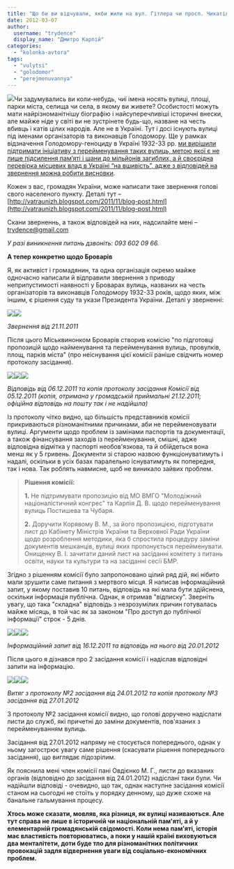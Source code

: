 ```yaml
---
title: "Що би ви відчували, якби жили на вул. Гітлера чи просп. Чикатіла?"
date: 2012-03-07
author: 
  username: "trydence"
  display_name: "Дмитро Карпій"
categories: 
  - "kolonka-avtora"
tags: 
  - "vulytsi"
  - "golodomor"
  - "perejmenuvannya"
---
```


[![](https://mpz.brovary.org/wp-content/uploads/2012/03/ПостишевЧубар.jpg)](https://mpz.brovary.org/wp-content/uploads/2012/03/ПостишевЧубар.jpg)Чи задумувались ви коли-небудь, чиї імена носять вулиці, площі, парки міста, селища чи села, в якому ви живете? Особистості можуть мати найрізноманітнішу біографію і найсуперечливіші історичні внески, але майже ніде у світі ви не зустрінете будь-що, назване на честь вбивць і катів цілих народів. Але не в Україні. Тут і досі існують вулиці під іменами організаторів та виконавців Голодомору. Ще у рамках відзначення Голодомору-геноциду в Україні 1932-33 рр. [ми вирішили підтримати ініціативу з перейменування таких вулиць, метою якої є не лише підсилення пам’яті і шани до мільйонів загиблих, а й своєрідна перевірка місцевих влад в Україні “на вшивість”, адже з відповідей на звернення можна робити висновки](http://vidsich.org.ua/archives/1447 "http://vidsich.org.ua/archives/1447").

Кожен з вас, громадян України, може написати таке звернення голові свого населеного пункту. Деталі тут – [http://vatraunizh.blogspot.com/2011/11/blog-post.html](http://vatraunizh.blogspot.com/2011/11/blog-post.html)

Скани зверненнь, а також відповідей на них, надсилайте мені – trydence@gmail.com

_У разі виникнення питань дзвоніть: 093 602 09 66._

**А тепер конкретно щодо Броварів**

Я, як активіст і громадянин, та одна організація окремо майже одночасно написали й відправили звернення з приводу неприпустимості наявності у Броварах вулиць, названих на честь організаторів та виконавців Голодомору 1932-33 років, щодо яких, між іншим, є рішення суду та укази Президента України. Деталі у зверненні:<!--more-->

[![](https://mpz.brovary.org/wp-content/uploads/2012/03/2011.11.21_Звернення_1_1.jpg)](https://mpz.brovary.org/wp-content/uploads/2012/03/2011.11.21_Звернення_1_1.jpg)[![](https://mpz.brovary.org/wp-content/uploads/2012/03/2011.11.21_Звернення_2_1.jpg)](https://mpz.brovary.org/wp-content/uploads/2012/03/2011.11.21_Звернення_2_1.jpg)

_Звернення від 21.11.2011_

Після цього Міськвинонком Броварів створив комісію "по підготовці пропозицій щодо найменування та перейменування вулиць, провулків, площ, парків міста" (про неіснування цієї комісії раніше свідчить номер протоколу засідання).

**[![](https://mpz.brovary.org/wp-content/uploads/2012/03/2011.12.06_Відповідь_Лист№1781.jpg)](https://mpz.brovary.org/wp-content/uploads/2012/03/2011.12.06_Відповідь_Лист№1781.jpg)[![](https://mpz.brovary.org/wp-content/uploads/2012/03/2011.12.05_Відповідь_Протокол№1_1.jpg)](https://mpz.brovary.org/wp-content/uploads/2012/03/2011.12.05_Відповідь_Протокол№1_1.jpg)[![](https://mpz.brovary.org/wp-content/uploads/2012/03/2011.12.05_Відповідь_Протокол№1_2.jpg)](https://mpz.brovary.org/wp-content/uploads/2012/03/2011.12.05_Відповідь_Протокол№1_2.jpg)**

_Відповідь від 06.12.2011 та копія протоколу засідання Комісії від 05.12.2011 (копія, отримана у громадській приймальні 21.12.2011; офіційна відповідь на пошту так і не надійшла)_

Із протоколу чітко видно, що більшість представників комісії прикриваються різноманітними причинами, аби не перейменовувати вулиці. Аргументи щодо проблем із замінами паспортів та документації, а також фінансування заходів із перейменування, смішні, адже відповідна відмітка у паспорті необов'язкова, та й обійдеться вона менш як у 5 гривень. Документи зі старою назвою функціонуватимуть і надалі, оскільки в усіх базах паралельно існуватимуть як попередня, так і нова. Так роблять навмисне, щоб не виникало зайвих проблем.

> **Рішення комісії:**
> 
> **1.** Не підтримувати пропозицію від МО ВМГО "Молодіжний націоналістичний конгрес" та Карпія Д. В. щодо перейменування вулиць Постишева та Чубаря.
> 
> **2.** Доручити Корявому В. М., за його пропозицією, підготувати лист до Кабінету Міністрів України та Верховної Ради України щодо розроблення методики, яка б спростила процедуру заміни документів мешканців, вулиці яких пропонується перейменувати. Онищенку В. І. зачитати даний лист на засіданні комітету з питань освіти, науки та культури та на засіданні сесії БМР.

Згідно з рішенням комісії було запропоновано цілий ряд дій, які нібито мали зрушити саме питання з мертвого місця. Я написав інформаційний запит, у якому поставив 10 питань, відповідь на які мала бути здійснена, оскільки інформація публічна. Однак, я отримав "відписку". Зверніть увагу, що така "складна" відповідь з незрозумілих причин готувалась майже місяць, в той час як за законом "Про доступ до публічної інформації" строк - 5 днів.

[![](https://mpz.brovary.org/wp-content/uploads/2012/03/2012.01.16_Інформ.запит№02-01.13_11.jpg)](https://mpz.brovary.org/wp-content/uploads/2012/03/2012.01.16_Інформ.запит№02-01.13_11.jpg)[![](https://mpz.brovary.org/wp-content/uploads/2012/03/2012.01.16_Інформ.запит№02-01.13_2.jpg)](https://mpz.brovary.org/wp-content/uploads/2012/03/2012.01.16_Інформ.запит№02-01.13_2.jpg)[![](https://mpz.brovary.org/wp-content/uploads/2012/03/2012.01.20-Відповідь-на-інф.запит-№02-01.221.jpg)](https://mpz.brovary.org/wp-content/uploads/2012/03/2012.01.20-Відповідь-на-інф.запит-№02-01.221.jpg)

_Інформаційний запит від 16.12.2011 та відповідь на нього від 20.01.2012_

Після цього я дізнався про 2 засідання комісії і надіслав відповідні запити на інформацію.

[![](https://mpz.brovary.org/wp-content/uploads/2012/03/2012.02.02-Відповідь-на-інф.запит№02-01.35_Витяг-з-протоколу-№2-від-24.01.2012.jpg)](https://mpz.brovary.org/wp-content/uploads/2012/03/2012.02.02-Відповідь-на-інф.запит№02-01.35_Витяг-з-протоколу-№2-від-24.01.2012.jpg)[![](https://mpz.brovary.org/wp-content/uploads/2012/03/2012.02.13-Відповідь-на-інф.запит№02-01.72_Протокол№3-від-27.01_1.jpg)](https://mpz.brovary.org/wp-content/uploads/2012/03/2012.02.13-Відповідь-на-інф.запит№02-01.72_Протокол№3-від-27.01_1.jpg)[![](https://mpz.brovary.org/wp-content/uploads/2012/03/2012.02.13-Відповідь-на-інф.запит№02-01.72_Протокол№3-від-27.01_2.jpg)](https://mpz.brovary.org/wp-content/uploads/2012/03/2012.02.13-Відповідь-на-інф.запит№02-01.72_Протокол№3-від-27.01_2.jpg)

_Витяг з протоколу №2 засідання від 24.01.2012 та копія протоколу №3 засідання від 27.01.2012_

З протоколу №2 засідання комісії видно, що голові доручено надіслати листи до служб, які причетні до заміни документів, пов'язаних з перейменуванням вулиць.

Засідання від 27.01.2012 напряму не стосується попереднього, однак у ньому загострює увагу саме рішення (скасувати рішення попереднього засідання), що виглядає підозрілим.

Як пояснила мені член комісії пані Овдієнко М. Г., листи до вказаних органів (відповідно до засідання від 24.01.2012) надіслані таки були. Чи надійшли відповіді - очевидно, що так, однак наступне засідання комісії станом на сьогодні не стоїть у порядку денному, що дуже схоже на банальне гальмування процесу.

**Хтось може сказати, мовляв, яка різниця, як вулиці називаються. Але тут справа не лише в історичній чи національній пам'яті, а й у елементарній громадянській свідомості. Коли нема пам'яті, історія має властивість повторюватись, а поки у нашій країні виховуються два менталітети, доти буде тло для різноманітних політичних провокацій задля відвернення уваги від соціально-економічних проблем.**
